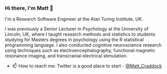 ### Hi there, I'm Matt 👋

I'm a Research Software Engineer at the Alan Turing Institute, UK. 

I was previously a Senior Lecturer in Psychology at the University of Lincoln, UK, where I taught research methods and statistics to students studying for Masters degrees in psychology using the R statistical programming language. I also conducted cognitive neuroscience research using techniques such as electroencephalography, functional magnetic resonance imaging, and transcranial electrical stimulation. 

- 📫 How to reach me: Twitter is a good place to start - [@Matt_Craddock](https://twitter.com/Matt_Craddock)
<!--
**craddm/craddm** is a ✨ _special_ ✨ repository because its `README.md` (this file) appears on your GitHub profile.

Here are some ideas to get you started:

- 🔭 I’m currently working on ...
- 🌱 I’m currently learning ...
- 👯 I’m looking to collaborate on ...
- 🤔 I’m looking for help with ...
- 💬 Ask me about ...
- 😄 Pronouns: ...
- ⚡ Fun fact: ...
-->
